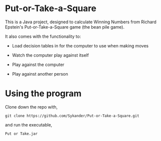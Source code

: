 # Put-or-Take-a-Square

This is a Java project, designed to calculate Winning Numbers from Richard Epstein's Put-or-Take-a-Square game (the bean pile game).

It also comes with the functionality to:

* Load decision tables in for the computer to use when making moves

* Watch the computer play against itself

* Play against the computer

* Play against another person

# Using the program

Clone down the repo with,
```
git clone https://github.com/Sykander/Put-or-Take-a-Square.git
```
and run the executable,
```
Put or Take.jar
```
